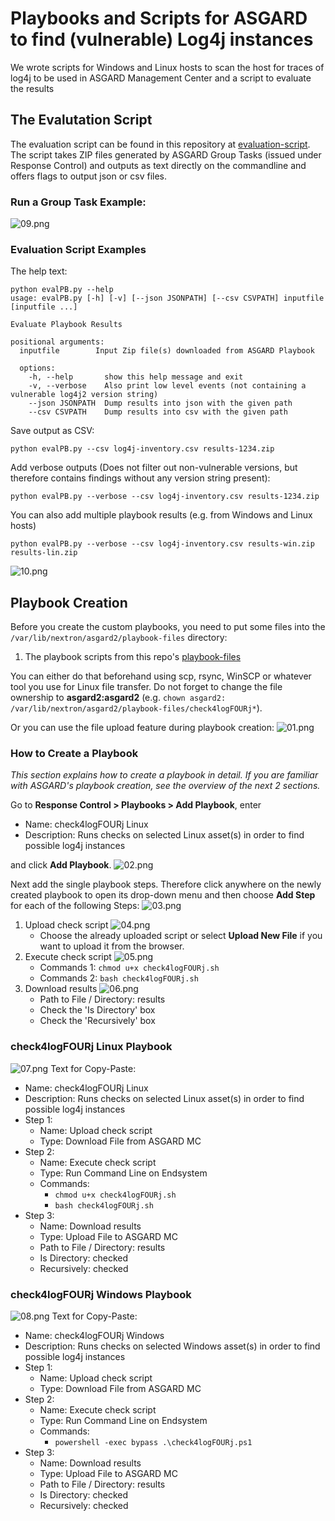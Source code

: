 # Playbooks and Scripts for ASGARD to find (vulnerable) Log4j instances
We wrote scripts for Windows and Linux hosts to scan the host for traces of log4j to be used in ASGARD Management Center and a script to evaluate the results

## The Evalutation Script
The evaluation script can be found in this repository at [evaluation-script](evaluation-script). The script takes ZIP files generated by ASGARD Group Tasks (issued under Response Control)
and outputs as text directly on the commandline and offers flags to output json or csv files.

### Run a Group Task Example:

![09.png](img/09.png)

### Evaluation Script Examples

The help text:

```none
python evalPB.py --help
usage: evalPB.py [-h] [-v] [--json JSONPATH] [--csv CSVPATH] inputfile [inputfile ...]

Evaluate Playbook Results

positional arguments:
  inputfile        Input Zip file(s) downloaded from ASGARD Playbook

  options:
    -h, --help       show this help message and exit
    -v, --verbose    Also print low level events (not containing a vulnerable log4j2 version string)
    --json JSONPATH  Dump results into json with the given path
    --csv CSVPATH    Dump results into csv with the given path
```

Save output as CSV:

```none
python evalPB.py --csv log4j-inventory.csv results-1234.zip
```

Add verbose outputs (Does not filter out non-vulnerable versions, but therefore contains findings without any version string present):

```none
python evalPB.py --verbose --csv log4j-inventory.csv results-1234.zip
```

You can also add multiple playbook results (e.g. from Windows and Linux hosts)
```none
python evalPB.py --verbose --csv log4j-inventory.csv results-win.zip results-lin.zip
```

![10.png](img/10.png)

## Playbook Creation
Before you create the custom playbooks, you need to put some files into the `/var/lib/nextron/asgard2/playbook-files` directory:

1. The playbook scripts from this repo's [playbook-files](playbook-files)

You can either do that beforehand using scp, rsync, WinSCP or whatever tool you use for Linux file transfer. Do not forget to change the file ownership to **asgard2:asgard2**
(e.g. `chown asgard2: /var/lib/nextron/asgard2/playbook-files/check4logFOURj*`).

Or you can use the file upload feature during playbook creation:
![01.png](img/01.png)

### How to Create a Playbook
*This section explains how to create a playbook in detail. If you are familiar with ASGARD's playbook creation, see the overview of the next 2 sections.*

Go to **Response Control > Playbooks > Add Playbook**, enter
* Name: check4logFOURj Linux
* Description: Runs checks on selected Linux asset(s) in order to find possible log4j instances

and click **Add Playbook**.
![02.png](img/02.png)

Next add the single playbook steps. Therefore click anywhere on the newly created playbook to open its drop-down menu and then choose **Add Step** for each of the following Steps:
![03.png](img/03.png)
1. Upload check script
![04.png](img/04.png)
	- Choose the already uploaded script or select **Upload New File** if you want to upload it from the browser.
2. Execute check script
![05.png](img/05.png)
	- Commands 1: `chmod u+x check4logFOURj.sh`
	- Commands 2: `bash check4logFOURj.sh`
3. Download results 
![06.png](img/06.png)
    - Path to File / Directory: results
    - Check the 'Is Directory' box
    - Check the 'Recursively' box

### check4logFOURj Linux Playbook
![07.png](img/07.png)
Text for Copy-Paste:
* Name: check4logFOURj Linux
* Description: Runs checks on selected Linux asset(s) in order to find possible log4j instances
* Step 1:
	* Name: Upload check script
    * Type: Download File from ASGARD MC
* Step 2:
	* Name: Execute check script
    * Type: Run Command Line on Endsystem
    * Commands:
        - `chmod u+x check4logFOURj.sh`
        - `bash check4logFOURj.sh`
* Step 3:
	* Name: Download results
    * Type: Upload File to ASGARD MC
    * Path to File / Directory: results
    * Is Directory: checked
    * Recursively: checked

### check4logFOURj Windows Playbook
![08.png](img/08.png)
Text for Copy-Paste:
* Name: check4logFOURj Windows
* Description: Runs checks on selected Windows asset(s) in order to find possible log4j instances
* Step 1:
	* Name: Upload check script
    * Type: Download File from ASGARD MC
* Step 2:
	* Name: Execute check script
    * Type: Run Command Line on Endsystem
    * Commands:
        - `powershell -exec bypass .\check4logFOURj.ps1`
* Step 3:
	* Name: Download results
    * Type: Upload File to ASGARD MC
    * Path to File / Directory: results
    * Is Directory: checked
    * Recursively: checked
